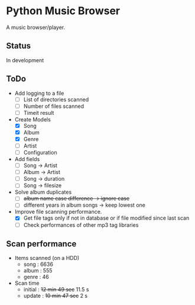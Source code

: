 # Python Music Browser

A music browser/player.

## Status

In development

## ToDo

- Add logging to a file
  - [ ] List of directories scanned
  - [ ] Number of files scanned
  - [ ] Timeit result
- Create Models
  - [x] Song
  - [x] Album
  - [x] Genre
  - [ ] Artist
  - [ ] Configuration
- Add fields
  - [ ] Song -> Artist
  - [ ] Album -> Artist
  - [ ] Song -> duration
  - [ ] Song -> filesize
- Solve album duplicates
  - [ ] ~~album name case difference -> ignore case~~
  - [ ] different years in album songs -> keep lowest one
- Improve file scanning performance.
  - [x] Get file tags only if not in database or if file modified since last scan
  - [ ] Check performances of other mp3 tag libraries

## Scan performance

- Items scanned (on a HDD)
  - song : 6636
  - album : 555
  - genre : 46
- Scan time
  - initial : ~~12 min 49 sec~~ 11.5 s
  - update : ~~10 min 47 sec~~ 2 s
